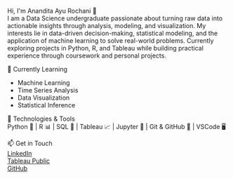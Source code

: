 Hi, I'm Anandita Ayu Rochani 👋  
I am a Data Science undergraduate passionate about turning raw data into actionable insights through analysis, modeling, and visualization. My interests lie in data-driven decision-making, statistical modeling, and the application of machine learning to solve real-world problems. Currently exploring projects in Python, R, and Tableau while building practical experience through coursework and personal projects.

🌱 Currently Learning  
- Machine Learning  
- Time Series Analysis  
- Data Visualization  
- Statistical Inference  

🔧 Technologies & Tools  
Python 🐍 | R 📊 | SQL 💾 | Tableau 📈 | Jupyter 📓 | Git & GitHub 🔧 | VSCode 🖥  

📫 Get in Touch  
[LinkedIn](https://www.linkedin.com/in/ananditaayurochani/)  
[Tableau Public](https://public.tableau.com/profile/ananditaayurochani)  
[GitHub](https://github.com/anandita22051991) 


